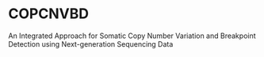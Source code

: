 # COPCNVBD
An Integrated Approach for Somatic Copy Number Variation and Breakpoint Detection using Next-generation Sequencing Data
